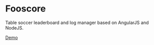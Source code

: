 Fooscore
=======
Table soccer leaderboard and log manager based on AngularJS and NodeJS.

[Demo](https://fooscore.herokuapp.com)
